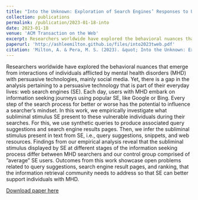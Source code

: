 ```yaml
---
title: "Into the Unknown: Exploration of Search Engines’ Responses to Users with Depression and Anxiety"
collection: publications
permalink: /publication/2023-01-18-into
date: 2023-01-18
venue: 'ACM Transaction on the Web'
excerpt: Researchers worldwide have explored the behavioral nuances that emerge from interactions of individuals afflicted by mental health disorders (MHD) with persuasive technologies, mainly social media. Yet, there is a gap in the analysis pertaining to a persuasive technology that is part of their everyday lives \: web search engines (SE)...
paperurl: 'http://ashleemilton.github.io/files/into2023tweb.pdf'
citation: 'Milton, A. & Pera, M. S. (2023). &quot; Into the Unknown: Exploration of Search Engines’ Responses to Users with Depression and Anxiety &quot; <i>ACM Transaction on the Web</i>.'
---
```

Researchers worldwide have explored the behavioral nuances that emerge from interactions of individuals afflicted by mental health disorders (MHD) with persuasive technologies, mainly social media. Yet, there is a gap in the analysis pertaining to a persuasive technology that is part of their everyday lives: web search engines (SE). Each day, users with MHD embark on information seeking journeys using popular SE, like Google or Bing. Every step of the search process for better or worse has the potential to influence a searcher’s mindset. In this work, we empirically investigate what subliminal stimulus SE present to these vulnerable individuals during their searches. For this, we use synthetic queries to produce associated query suggestions and search engine results pages. Then, we infer the subliminal stimulus present in text from SE, i.e., query suggestions, snippets, and web resources. Findings from our empirical analysis reveal that the subliminal stimulus displayed by SE at different stages of the information seeking process differ between MHD searchers and our control group comprised of ”average” SE users. Outcomes from this work showcase open problems related to query suggestions, search engine result pages, and ranking, that the information retrieval community needs to address so that SE can better support individuals with MHD.

[Download paper here](http://ashleemilton.github.io/files/into2023tweb.pdf)